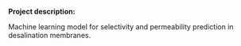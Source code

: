 **Project description:**

Machine learning model for selectivity and permeability prediction in desalination membranes. 
